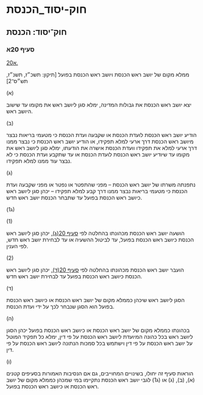 # חוק-יסוד_הכנסת

## חוק־יסוד: הכנסת

### סעיף 20א

[20א.](https://he.wikisource.org/wiki/%D7%97%D7%95%D7%A7-%D7%99%D7%A1%D7%95%D7%93:_%D7%94%D7%9B%D7%A0%D7%A1%D7%AA#%D7%A1%D7%A2%D7%99%D7%A3_20%D7%90)

ממלא מקום של יושב ראש הכנסת ויושב ראש הכנסת בפועל [תיקון: תשכ״ז, תשנ״ז, תש״ס־2]

(א)

יצא יושב ראש הכנסת את גבולות המדינה, ימלא סגן ליושב ראש את מקומו עד שישוב היושב ראש.

(ב)

הודיע יושב ראש הכנסת לועדת הכנסת או שקבעה ועדת הכנסת כי מטעמי בריאות נבצר מיושב ראש הכנסת דרך ארעי למלא תפקידו, או הודיע יושב ראש הכנסת כי נבצר ממנו דרך ארעי למלא את תפקידו וועדת הכנסת אישרה את הודעתו, ימלא סגן ליושב ראש את מקומו עד שיודיע יושב ראש הכנסת לועדת הכנסת או עד שתקבע ועדת הכנסת כי לא נבצר עוד ממנו למלא תפקידו.

(ג)

נתפנתה משרתו של יושב ראש הכנסת – מפני שהתפטר או נפטר או מפני שקבעה ועדת הכנסת כי מטעמי בריאות נבצר ממנו דרך קבע למלא תפקידו – יכהן סגן ליושב ראש כיושב ראש הכנסת בפועל עד שתבחר הכנסת יושב ראש חדש.

(ג1)

(1)

הושעה יושב ראש הכנסת מכהונתו בהחלטה לפי [סעיף 20(ג)](https://he.wikisource.org/wiki/%D7%97%D7%95%D7%A7-%D7%99%D7%A1%D7%95%D7%93:_%D7%94%D7%9B%D7%A0%D7%A1%D7%AA#%D7%A1%D7%A2%D7%99%D7%A3_20), יכהן סגן ליושב ראש הכנסת כיושב ראש הכנסת בפועל, עד לביטול ההשעיה או עד לבחירת יושב ראש חדש, לפי הענין.

(2)

הועבר יושב ראש הכנסת מכהונתו בהחלטה לפי [סעיף 20(ד)](https://he.wikisource.org/wiki/%D7%97%D7%95%D7%A7-%D7%99%D7%A1%D7%95%D7%93:_%D7%94%D7%9B%D7%A0%D7%A1%D7%AA#%D7%A1%D7%A2%D7%99%D7%A3_20), יכהן סגן ליושב ראש הכנסת כיושב ראש הכנסת בפועל עד לבחירת יושב ראש חדש.

(ד)

הסגן ליושב ראש שיכהן כממלא מקום של יושב ראש הכנסת או כיושב ראש הכנסת בפועל הוא הסגן שנבחר לכך על ידי ועדת הכנסת.

(ה)

בכהונתו כממלא מקום של יושב ראש הכנסת או כיושב ראש הכנסת בפועל יכהן הסגן ליושב ראש בכל כהונה המיועדת ליושב ראש הכנסת על פי דין, ימלא כל תפקיד המוטל על יושב ראש הכנסת על פי דין וישתמש בכל סמכות הנתונה ליושב ראש הכנסת על פי דין.

(ו)

הוראות סעיף זה יחולו, בשינויים המחוייבים, גם אם הנסיבות האמורות בסעיפים קטנים (א), (ב), (ג) או (ג1) לגבי יושב ראש הכנסת נתקיימו במי שמכהן כממלא מקום של יושב ראש הכנסת או כיושב ראש הכנסת בפועל.